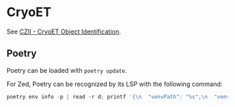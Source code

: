 # CryoET

See [CZII - CryoET Object Identification](https://www.kaggle.com/competitions/czii-cryo-et-object-identification/overview).

## Poetry

Poetry can be loaded with `poetry update`.

For Zed, Poetry can be recognized by its LSP with the following command:

```python
poetry env info -p | read -r d; printf '{\n  "venvPath": "%s",\n  "venv": "%s"\n}\n' "$(dirname "$d")" "$(basename "$d")" > pyrightconfig.json
```
